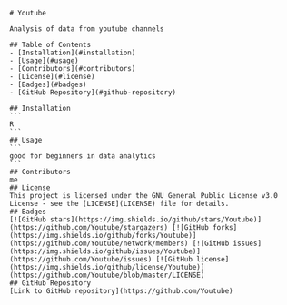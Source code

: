 
    # Youtube

    Analysis of data from youtube channels

    ## Table of Contents
    - [Installation](#installation)
    - [Usage](#usage)
    - [Contributors](#contributors)
    - [License](#license)
    - [Badges](#badges)
    - [GitHub Repository](#github-repository)

    ## Installation
    ```
    R
    ```
    ## Usage
    ```
    good for beginners in data analytics
    ```
    ## Contributors
    me
    ## License
    This project is licensed under the GNU General Public License v3.0 License - see the [LICENSE](LICENSE) file for details.
    ## Badges
    [![GitHub stars](https://img.shields.io/github/stars/Youtube)](https://github.com/Youtube/stargazers) [![GitHub forks](https://img.shields.io/github/forks/Youtube)](https://github.com/Youtube/network/members) [![GitHub issues](https://img.shields.io/github/issues/Youtube)](https://github.com/Youtube/issues) [![GitHub license](https://img.shields.io/github/license/Youtube)](https://github.com/Youtube/blob/master/LICENSE)
    ## GitHub Repository
    [Link to GitHub repository](https://github.com/Youtube)
    